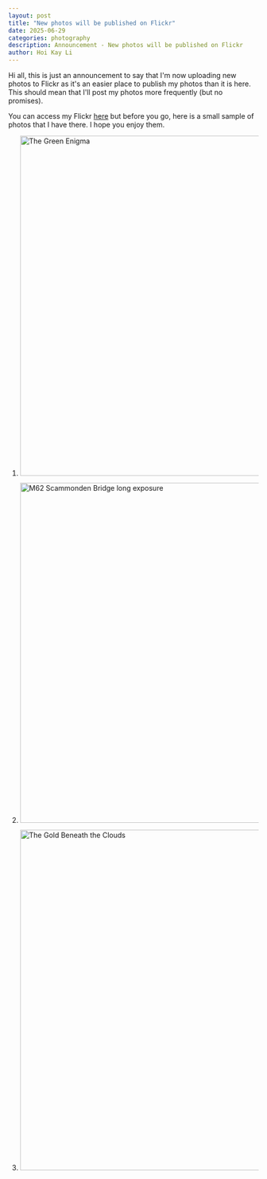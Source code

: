 ```yaml
---
layout: post
title: "New photos will be published on Flickr"
date: 2025-06-29
categories: photography
description: Announcement - New photos will be published on Flickr
author: Hoi Kay Li
---
```


Hi all, this is just an announcement to say that I'm now uploading new photos to Flickr as it's an easier place to publish my photos than it is here. This should mean that I'll post my photos more frequently (but no promises).


You can access my Flickr [here](https://flickr.com/people/hoikay/) but before you go, here is a small sample of photos that I have there. I hope you enjoy them.

1. <a data-flickr-embed="true" data-header="true" href="https://www.flickr.com/photos/hoikay/54604328143/" title="The Green Enigma"><img src="https://live.staticflickr.com/65535/54604328143_f595302a5f_b.jpg" width="1024" height="683" alt="The Green Enigma"/></a><script async src="//embedr.flickr.com/assets/client-code.js" charset="utf-8"></script> 

2. <a data-flickr-embed="true" data-header="true" href="https://www.flickr.com/photos/hoikay/54473196978/" title="M62 Scammonden Bridge long exposure"><img src="https://live.staticflickr.com/65535/54473196978_20c4068f08_b.jpg" width="1024" height="683" alt="M62 Scammonden Bridge long exposure"/></a><script async src="//embedr.flickr.com/assets/client-code.js" charset="utf-8"></script> 

3. <a data-flickr-embed="true" data-header="true" href="https://www.flickr.com/photos/hoikay/54616340650/" title="The Gold Beneath the Clouds"><img src="https://live.staticflickr.com/65535/54616340650_f30827dda6_b.jpg" width="1024" height="684" alt="The Gold Beneath the Clouds"/></a><script async src="//embedr.flickr.com/assets/client-code.js" charset="utf-8"></script>